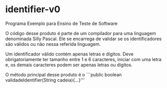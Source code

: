 # identifier-v0
Programa Exemplo para Ensino de Teste de Software

O código desse produto é parte de um compilador para uma linguagem denominada Silly Pascal. Ele se encarrega de validar se os identificadores são válidos ou não nessa referida linguagem.

Um identificador válido contém apenas letras e dígitos. Deve obrigatoriamente ter tamanho entre 1 e 6 caracteres, iniciar com uma letra e, os demais caracteres podem ser apenas letras ou dígitos.

O método principal desse produto é o ```public boolean validadeIdentifier(String cadeia){...}'''
